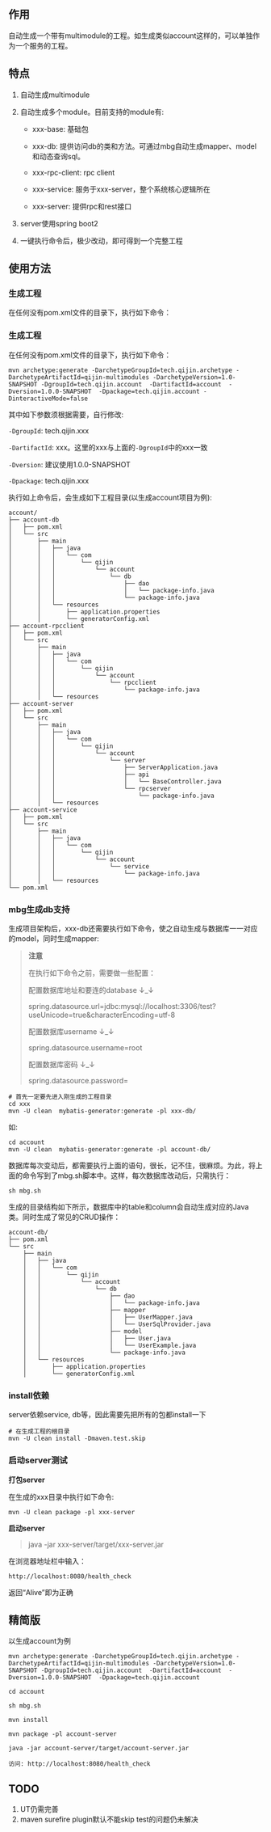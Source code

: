 
## 作用
自动生成一个带有multimodule的工程。如生成类似account这样的，可以单独作为一个服务的工程。

## 特点
1. 自动生成multimodule
2. 自动生成多个module。目前支持的module有:

    - xxx-base: 基础包

    - xxx-db: 提供访问db的类和方法。可通过mbg自动生成mapper、model和动态查询sql。
    
    - xxx-rpc-client: rpc client
    
    - xxx-service: 服务于xxx-server，整个系统核心逻辑所在
    
    - xxx-server: 提供rpc和rest接口
    
3. server使用spring boot2
4. 一键执行命令后，极少改动，即可得到一个完整工程

## 使用方法

### 生成工程
在任何没有pom.xml文件的目录下，执行如下命令：

### 生成工程
在任何没有pom.xml文件的目录下，执行如下命令：

```
mvn archetype:generate -DarchetypeGroupId=tech.qijin.archetype -DarchetypeArtifactId=qijin-multimodules -DarchetypeVersion=1.0-SNAPSHOT -DgroupId=tech.qijin.account  -DartifactId=account  -Dversion=1.0.0-SNAPSHOT  -Dpackage=tech.qijin.account -DinteractiveMode=false
```

其中如下参数须根据需要，自行修改:

`-DgroupId`: tech.qijin.xxx

`-DartifactId`: xxx。这里的xxx与上面的`-DgroupId`中的xxx一致

`-Dversion`: 建议使用1.0.0-SNAPSHOT
  
`-Dpackage`: tech.qijin.xxx

执行如上命令后，会生成如下工程目录(以生成account项目为例):

```
account/
├── account-db
│   ├── pom.xml
│   └── src
│       ├── main
│       │   ├── java
│       │   │   └── com
│       │   │       └── qijin
│       │   │           └── account
│       │   │               └── db
│       │   │                   ├── dao
│       │   │                   │   └── package-info.java
│       │   │                   └── package-info.java
│       │   └── resources
│       │       ├── application.properties
│       │       └── generatorConfig.xml
├── account-rpcclient
│   ├── pom.xml
│   └── src
│       ├── main
│       │   ├── java
│       │   │   └── com
│       │   │       └── qijin
│       │   │           └── account
│       │   │               └── rpcclient
│       │   │                   └── package-info.java
│       │   └── resources
├── account-server
│   ├── pom.xml
│   └── src
│       ├── main
│       │   ├── java
│       │   │   └── com
│       │   │       └── qijin
│       │   │           └── account
│       │   │               └── server
│       │   │                   ├── ServerApplication.java
│       │   │                   ├── api
│       │   │                   │   └── BaseController.java
│       │   │                   └── rpcserver
│       │   │                       └── package-info.java
│       │   └── resources
├── account-service
│   ├── pom.xml
│   └── src
│       ├── main
│       │   ├── java
│       │   │   └── com
│       │   │       └── qijin
│       │   │           └── account
│       │   │               └── service
│       │   │                   └── package-info.java
│       │   └── resources
└── pom.xml
```

### mbg生成db支持

生成项目架构后，xxx-db还需要执行如下命令，使之自动生成与数据库一一对应的model，同时生成mapper:

>**注意**
>
>在执行如下命令之前，需要做一些配置：
>
>配置数据库地址和要连的database ↓_↓
>
>spring.datasource.url=jdbc:mysql://localhost:3306/test?useUnicode=true&characterEncoding=utf-8
>
>配置数据库username ↓_↓
>
>spring.datasource.username=root
>
>配置数据库密码 ↓_↓
>
>spring.datasource.password=

```
# 首先一定要先进入刚生成的工程目录
cd xxx
mvn -U clean  mybatis-generator:generate -pl xxx-db/
```

如:
```
cd account
mvn -U clean  mybatis-generator:generate -pl account-db/
```

数据库每次变动后，都需要执行上面的语句，很长，记不住，很麻烦。为此，将上面的命令写到了mbg.sh脚本中。这样，每次数据库改动后，只需执行：
```
sh mbg.sh
```

生成的目录结构如下所示，数据库中的table和column会自动生成对应的Java类。同时生成了常见的CRUD操作：
```
account-db/
├── pom.xml
└── src
    ├── main
    │   ├── java
    │   │   └── com
    │   │       └── qijin
    │   │           └── account
    │   │               └── db
    │   │                   ├── dao
    │   │                   │   └── package-info.java
    │   │                   ├── mapper
    │   │                   │   ├── UserMapper.java
    │   │                   │   └── UserSqlProvider.java
    │   │                   ├── model
    │   │                   │   ├── User.java
    │   │                   │   └── UserExample.java
    │   │                   └── package-info.java
    │   └── resources
    │       ├── application.properties
    │       └── generatorConfig.xml
```

### install依赖
server依赖service, db等，因此需要先把所有的包都install一下

```
# 在生成工程的根目录
mvn -U clean install -Dmaven.test.skip 
```


### 启动server测试

**打包server**

在生成的xxx目录中执行如下命令:
```
mvn -U clean package -pl xxx-server
```



**启动server**

>java -jar xxx-server/target/xxx-server.jar


在浏览器地址栏中输入：

```
http://localhost:8080/health_check
```

返回“Alive”即为正确

## 精简版

以生成account为例

```
mvn archetype:generate -DarchetypeGroupId=tech.qijin.archetype -DarchetypeArtifactId=qijin-multimodules -DarchetypeVersion=1.0-SNAPSHOT -DgroupId=tech.qijin.account  -DartifactId=account  -Dversion=1.0.0-SNAPSHOT  -Dpackage=tech.qijin.account

cd account

sh mbg.sh

mvn install

mvn package -pl account-server

java -jar account-server/target/account-server.jar

访问: http://localhost:8080/health_check 
```

## TODO
1. UT仍需完善
2. maven surefire plugin默认不能skip test的问题仍未解决

